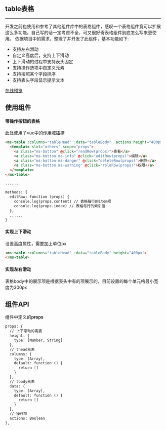 ## table表格
---
开发之前也使用和参考了其他组件库中的表格组件，感叹一个表格组件竟可以扩展这么多功能。自己写的话一定考虑不全，可又很好奇表格组件到底怎么写来更使用。
依据项目中的需求，整理了并开发了此组件，基本功能如下:

* 支持左右滑动
* 自定义高度后，支持上下滑动
* 上下滑动的过程中支持表头固定
* 支持操作选项中自定义元素
* 支持按照某个字段排序
* 支持表头字段显示提示文本

[在线预览](https://zhhshen.github.io/vue-zh/demo.html/#/table)

## 使用组件

#### 带操作按钮的表格

此处使用了vue中的[作用域插槽](https://cn.vuejs.org/v2/guide/components.html#%E4%BD%9C%E7%94%A8%E5%9F%9F%E6%8F%92%E6%A7%BD)

```html
<ms-table :columns="tableHead" :data="tableBody"  actions height="400px">
  <template slot="others" scope="props">
    <a class="ms-button" @click="readRow(props)">查看</a>
    <a class="ms-button ms-info" @click="editRow(props)">编辑</a>
    <a class="ms-button ms-danger" @click="deleteRow(props)">删除</a>
    <a class="ms-button ms-warning" @click="roleRow(props)">权限</a>
  </template>
</ms-table>

......

methods: {
  editRow: function (props) {
    console.log(props.content) // 表格每行的item项
    console.log(props.index) // 表格每行的索引值
  },
  ......
}

```

#### 实现上下滑动

设置高度属性，需要加上单位px

```html
<ms-table :columns="tableHead" :data="tableBody" height="400px">
</ms-table>
```
#### 实现左右滑动

表格body中的展示项是根据表头中有的项展示的，目前设置的每个单元格最小宽度为300px

## 组件API

组件中定义的**props**

```html
props: {
  // 上下滚动的高度
  height: {
    type: [Number, String]
  },
  // thead元素
  columns: {
    type: [Array],
    default: function () {
      return []
    }
  },
  // tbody元素
  data: {
    type: [Array],
    default: function () {
      return []
    }
  },
  // 操作项
  actions: Boolean
},
```
